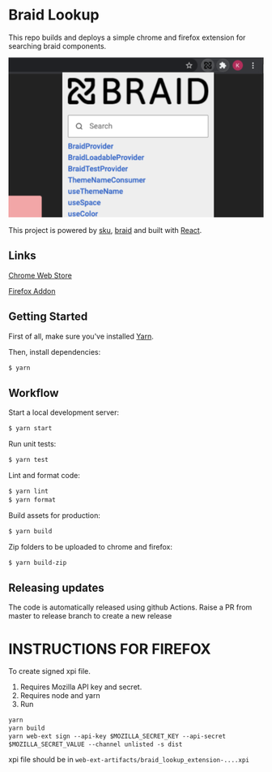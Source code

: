 # Braid Lookup

This repo builds and deploys a simple chrome and firefox extension for searching braid components. 

![screenshot of chrome extension](./public/screenshot_real.png)


This project is powered by [sku](https://github.com/seek-oss/sku), [braid](https://github.com/seek-oss/braid-design-system) and built with [React](https://facebook.github.io/react).

## Links

[Chrome Web Store](https://chrome.google.com/webstore/detail/braid-lookup-extension/djejlpbhhhhidocammjkigbcpdcggmgj)

[Firefox Addon](https://addons.mozilla.org/en-US/firefox/addon/braid-lookup-extension)

## Getting Started

First of all, make sure you&#39;ve installed [Yarn](https://yarnpkg.com).

Then, install dependencies:

```bash
$ yarn
```

## Workflow

Start a local development server:

```bash
$ yarn start
```

Run unit tests:

```bash
$ yarn test
```

Lint and format code:

```bash
$ yarn lint
$ yarn format
```

Build assets for production:

```bash
$ yarn build
```

Zip folders to be uploaded to chrome and firefox:
```bash
$ yarn build-zip
```

## Releasing updates
The code is automatically released using github Actions. 
Raise a PR from master to release branch to create a new release

# INSTRUCTIONS FOR FIREFOX

To create signed xpi file.

1. Requires Mozilla API key and secret.
1. Requires node and yarn
1. Run

```
yarn
yarn build
yarn web-ext sign --api-key $MOZILLA_SECRET_KEY --api-secret $MOZILLA_SECRET_VALUE --channel unlisted -s dist
```

xpi file should be in `web-ext-artifacts/braid_lookup_extension-....xpi`
